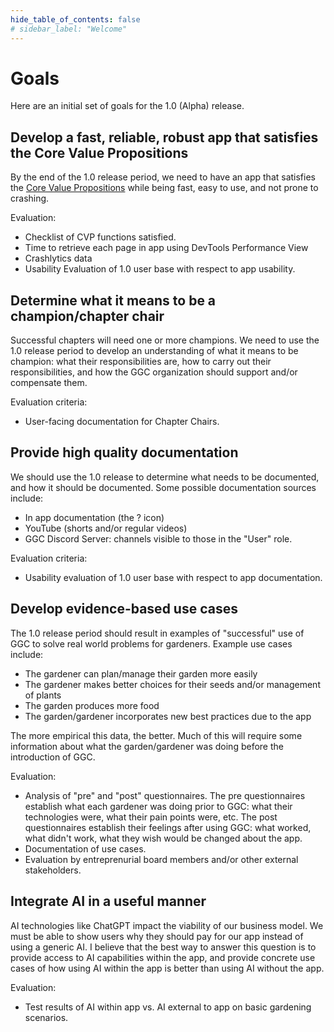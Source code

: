 ```yaml
---
hide_table_of_contents: false
# sidebar_label: "Welcome"
---
```


# Goals

Here are an initial set of goals for the 1.0 (Alpha) release.

## Develop a fast, reliable, robust app that satisfies the Core Value Propositions

By the end of the 1.0 release period, we need to have an app that satisfies the [Core Value Propositions](cvp#the-core-value-propositions) while being fast, easy to use, and not prone to crashing.

Evaluation:
* Checklist of CVP functions satisfied.
* Time to retrieve each page in app using DevTools Performance View 
* Crashlytics data 
* Usability Evaluation of 1.0 user base with respect to app usability.

## Determine what it means to be a champion/chapter chair

Successful chapters will need one or more champions. We need to use the 1.0 release period to develop an understanding of what it means to be champion: what their responsibilities are, how to carry out their responsibilities, and how the GGC organization should support and/or compensate them.

Evaluation criteria:
* User-facing documentation for Chapter Chairs. 

## Provide high quality documentation

We should use the 1.0 release to determine what needs to be documented, and how it should be documented. Some possible documentation sources include:
* In app documentation (the ? icon)
* YouTube (shorts and/or regular videos)
* GGC Discord Server: channels visible to those in the "User" role.

Evaluation criteria:
* Usability evaluation of 1.0 user base with respect to app documentation.

## Develop evidence-based use cases

The 1.0 release period should result in examples of "successful" use of GGC to solve real world problems for gardeners.  Example use cases include:

* The gardener can plan/manage their garden more easily
* The gardener makes better choices for their seeds and/or management of plants
* The garden produces more food
* The garden/gardener incorporates new best practices due to the app

The more empirical this data, the better.  Much of this will require some information about what the garden/gardener was doing before the introduction of GGC.

Evaluation:
* Analysis of "pre" and "post" questionnaires. The pre questionnaires establish what each gardener was doing prior to GGC: what their technologies were, what their pain points were, etc. The post questionnaires establish their feelings after using GGC: what worked, what didn't work, what they wish would be changed about the app.
* Documentation of use cases.
* Evaluation by entreprenurial board members and/or other external stakeholders.

## Integrate AI in a useful manner

AI technologies like ChatGPT impact the viability of our business model. We must be able to show users why they should pay for our app instead of using a generic AI. I believe that the best way to answer this question is to provide access to AI capabilities within the app, and provide concrete use cases of how using AI within the app is better than using AI without the app.

Evaluation:
* Test results of AI within app vs. AI external to app on basic gardening scenarios. 
